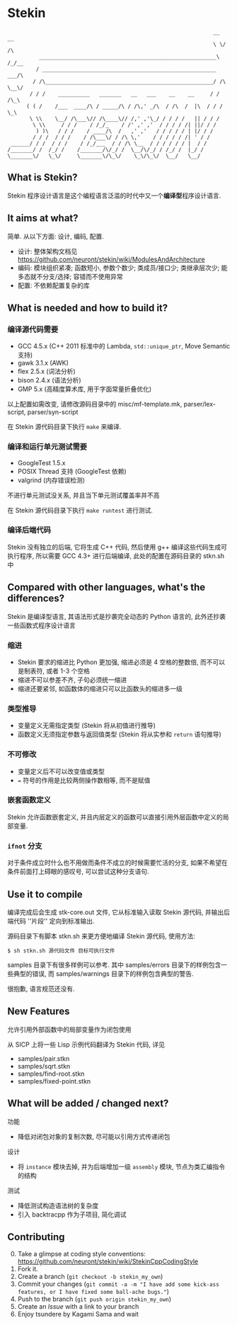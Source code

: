 Stekin
======
                                                                     __  __
                                                                     \ \/ /\
              ________________________________________________________\  /_/__
             / _______________________________________________________    ___/\
            / /\_____________________________________________________/ /\ \__\/
           / / /    __________   _______   __   ___    __    __     / / /\_\
          ( ( /    /___  ____/\ / _____/\ / /\,' _/\  / /\  /  |\  / / /  \_\
           \ \\    \__/ /\___\// /\____\// /,' ,'\_/ / / / /   || / / /
            \ \\     / / /    / /_/_    / /' ,' ,'  / / / / /| ||/ / /
             ) )\   / / /    / ____/\  /   ,' ,'   / / / / / | |/ / /
            / / /  / / /    / /\___\/ / /\ \,'    / / / / / /| ' / /
     ______/ / /  / / /    / /_/___  / / /\ \__  / / / / / / |  / /
    /_______/ /  /_/ /    /_______/\/_/ /  \__/\/_/ / /_/ /  |_/ /
    \_______\/   \_\/     \_______\/\_\/    \_\/\_\/  \__/   \__/

What is Stekin?
---------------

Stekin 程序设计语言是这个编程语言泛滥的时代中又一个**编译型**程序设计语言.

It aims at what?
----------------

简单.
从以下方面: 设计, 编码, 配置.

* 设计: 整体架构文档见 https://github.com/neuront/stekin/wiki/ModulesAndArchitecture
* 编码: 模块组织紧凑; 函数短小, 参数个数少; 类成员/接口少; 类继承层次少; 能多态就不分支/选择; 容错而不使用异常
* 配置: 不依赖配置复杂的库

What is needed and how to build it?
-----------------------------------

### 编译源代码需要

* GCC 4.5.x (C++ 2011 标准中的 Lambda, `std::unique_ptr`, Move Semantic 支持)
* gawk 3.1.x (AWK)
* flex 2.5.x (词法分析)
* bison 2.4.x (语法分析)
* GMP 5.x (高精度算术库, 用于字面常量折叠优化)

以上配置如需改变, 请修改源码目录中的 misc/mf-template.mk, parser/lex-script, parser/syn-script

在 Stekin 源代码目录下执行 `make` 来编译.

### 编译和运行单元测试需要
* GoogleTest 1.5.x
* POSIX Thread 支持 (GoogleTest 依赖)
* valgrind (内存错误检测)

不进行单元测试没关系, 并且当下单元测试覆盖率并不高

在 Stekin 源代码目录下执行 `make runtest` 进行测试.

### 编译后端代码
Stekin 没有独立的后端, 它将生成 C++ 代码, 然后使用 g++ 编译这些代码生成可执行程序, 所以需要 GCC 4.3+ 进行后端编译, 此处的配置在源码目录的 stkn.sh 中

Compared with other languages, what's the differences?
------------------------------------------------------

Stekin 是编译型语言, 其语法形式是抄袭完全动态的 Python 语言的, 此外还抄袭一些函数式程序设计语言

### 缩进

* Stekin 要求的缩进比 Python 更加强, 缩进必须是 4 空格的整数倍, 而不可以是制表符, 或者 1-3 个空格
* 缩进不可以参差不齐, 子句必须统一缩进
* 缩进还要紧邻, 如函数体的缩进只可以比函数头的缩进多一级

### 类型推导

* 变量定义无需指定类型 (Stekin 将从初值进行推导)
* 函数定义无须指定参数与返回值类型 (Stekin 将从实参和 `return` 语句推导)

### 不可修改
* 变量定义后不可以改变值或类型
* `=` 符号的作用是比较两侧操作数相等, 而不是赋值

### 嵌套函数定义
Stekin 允许函数嵌套定义, 并且内层定义的函数可以直接引用外层函数中定义的局部变量.

### `ifnot` 分支
对于条件成立时什么也不用做而条件不成立的时候需要忙活的分支, 如果不希望在条件前面打上碍眼的感叹号, 可以尝试这种分支语句.

Use it to compile
-----------------

编译完成后会生成 stk-core.out 文件, 它从标准输入读取 Stekin 源代码, 并输出后端代码 ''片段'' 定向到标准输出.

源码目录下有脚本 stkn.sh 来更方便地编译 Stekin 源代码, 使用方法:

`$ sh stkn.sh 源代码文件 目标可执行文件`

samples 目录下有很多样例可以参考. 其中 samples/errors 目录下的样例包含一些典型的错误, 而 samples/warnings 目录下的样例包含典型的警告.

很抱歉, 语言规范还没有.

New Features
------------
允许引用外部函数中的局部变量作为闭包使用

从 SICP 上将一些 Lisp 示例代码翻译为 Stekin 代码, 详见

* samples/pair.stkn
* samples/sqrt.stkn
* samples/find-root.stkn
* samples/fixed-point.stkn

What will be added / changed next?
----------------------------------
功能

* 降低对闭包对象的复制次数, 尽可能以引用方式传递闭包

设计

* 将 `instance` 模块去掉, 并为后端增加一级 `assembly` 模块, 节点为类汇编指令的结构

测试

* 降低测试构造语法树的复杂度
* 引入 backtracpp 作为子项目, 简化调试

Contributing
------------

0. Take a glimpse at coding style conventions: https://github.com/neuront/stekin/wiki/StekinCppCodingStyle
1. Fork it.
2. Create a branch (`git checkout -b stekin_my_own`)
3. Commit your changes (`git commit -a -m "I have add some kick-ass features, or I have fixed some ball-ache bugs."`)
4. Push to the branch (`git push origin stekin_my_own`)
5. Create an *Issue* with a link to your branch
6. Enjoy tsundere by Kagami Sama and wait
